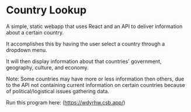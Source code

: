 # Country Lookup

A simple, static webapp that uses React and an API to deliver information about a certain country.

It accomplishes this by having the user select a country through a dropdown menu.

It will then display information about that countries' government, geography, culture, and economy.

Note: Some countries may have more or less information then others, due to the API not containing current information on certain countries because of political/logistical issues gathering data.

Run this program here: (https://wdyrhw.csb.app/)